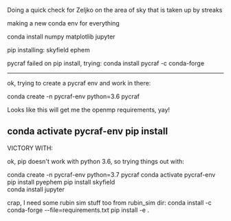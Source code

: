 Doing a quick check for Zeljko on the area of sky that is taken up by streaks

making a new conda env for everything

conda install numpy matplotlib jupyter

pip installing:
skyfield
ephem

pycraf failed on pip install, trying:
conda install pycraf -c conda-forge


----------------

ok, trying to create a pycraf env and work in there:

conda create -n pycraf-env python=3.6 pycraf

Looks like this will get me the openmp requirements, yay!

conda activate pycraf-env
pip install 
-----------------


VICTORY WITH:

ok, pip doesn't work with python 3.6, so trying things out with:

conda create -n pycraf-env python=3.7 pycraf
conda activate pycraf-env
pip install pyephem
pip install skyfield    
conda install jupyter

crap, I need some rubin sim stuff too
from rubin_sim dir:
conda install -c conda-forge --file=requirements.txt
pip install -e .

